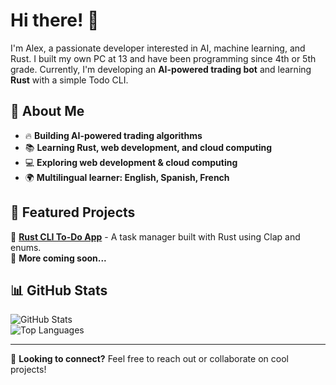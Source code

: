 # Hi there! 👋  

I'm Alex, a passionate developer interested in AI, machine learning, and Rust. I built my own PC at 13 and have been programming since 4th or 5th grade. Currently, I'm developing an **AI-powered trading bot** and learning **Rust** with a simple Todo CLI.

## 🚀 About Me  
- 🔥 **Building AI-powered trading algorithms**  
- 📚 **Learning Rust, web development, and cloud computing**  
- 💻 **Exploring web development & cloud computing**  
- 🌍 **Multilingual learner: English, Spanish, French**  

## 📌 Featured Projects  
🔹 **[Rust CLI To-Do App](https://github.com/arefermat/Rusty_Tracker)** - A task manager built with Rust using Clap and enums.  
🔹 **More coming soon...**  

## 📊 GitHub Stats  
![GitHub Stats](https://github-readme-stats.vercel.app/api?username=arefermat&show_icons=true&theme=dark&v=2)  
![Top Languages](https://github-readme-stats.vercel.app/api/top-langs/?username=arefermat&layout=compact&theme=dark&v=2) 

---

💬 **Looking to connect?** Feel free to reach out or collaborate on cool projects!  

